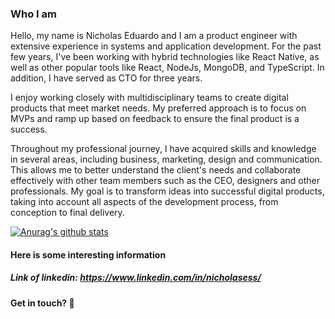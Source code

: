 ### Who I am

Hello, my name is Nicholas Eduardo and I am a product engineer with extensive experience in systems and application development. For the past few years, I've been working with hybrid technologies like React Native, as well as other popular tools like React, NodeJs, MongoDB, and TypeScript. In addition, I have served as CTO for three years.

I enjoy working closely with multidisciplinary teams to create digital products that meet market needs. My preferred approach is to focus on MVPs and ramp up based on feedback to ensure the final product is a success.

Throughout my professional journey, I have acquired skills and knowledge in several areas, including business, marketing, design and communication. This allows me to better understand the client's needs and collaborate effectively with other team members such as the CEO, designers and other professionals. My goal is to transform ideas into successful digital products, taking into account all aspects of the development process, from conception to final delivery.

[![Anurag's github stats](https://github-readme-stats.vercel.app/api?username=nicholasess&count_private=true&theme=dark)](https://github.com/nicholasess)

#### Here is some interesting information

##### Link of linkedin: https://www.linkedin.com/in/nicholasess/

#### Get in touch?  👋
